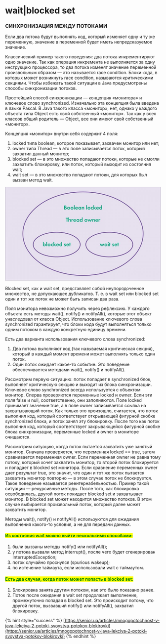 # wait|blocked set

### СИНХРОНИЗАЦИЯ МЕЖДУ ПОТОКАМИ

Если два потока будут выполнять код, который изменяет одну и ту же переменную, значение в переменной будет иметь непредсказуемое значение.

Классический пример такого поведения: два потока инкрементируют одно значение. Так как операция инкремента не выполняется за одну инструкцию процессора, то два потока изменят значение переменной произвольным образом — это называется race condition. Блоки кода, в которых может возникнуть race condition, называются критическими секциями. Чтобы избежать такой ситуации в Java предусмотрены способы синхронизации потоков.

Простейший способ синхронизации — концепция «монитора» и ключевое слово synchronized.  Изначально эта концепция была введена в языке Pascal. В Java такого класса «монитор», нет, однако у каждого объекта типа Object есть свой собственный «монитор». Так как у всех классов общий родитель — Object, все они имеют свой собственный «монитор».&#x20;

Концепция «монитор» внутри себя содержит 4 поля:&#x20;

1. locked типа boolean, которое показывает, захвачен монитор или нет;&#x20;
2. owner типа Thread — в это поле записывается поток, который захватил данный монитор;
3. blocked set — в это множество попадают потоки, которые не смогли захватить блокировку, или поток, который выходит из состояния wait;
4. wait set — в это множество попадают потоки, для которых был вызван метод wait.

![](<../../../.gitbook/assets/image (412).png>)

Blocked set, как и wait set, представляет собой неупорядоченное множество, не допускающее дубликатов. Т. е. в wait set или blocked set один и тот же поток не может быть записан два раза.

Поля монитора невозможно получить через рефлексию. У каждого объекта есть методы wait(), notify() и notifyAll(), которые этот объект унаследовал от класса Object. Использование ключевого слова synchronized гарантирует, что блоки кода будут выполняться только одним потоком в каждую конкретную единицу времени.&#x20;

Есть два варианта использования ключевого слова synchronized:&#x20;

1. Два потока выполняют код (так называемая критическая секция), который в каждый момент времени может выполнять только один поток.&#x20;
2. Один поток ожидает какое-то событие. Это поведение обеспечивается методами wait(), notify() и notifyAll().

Рассмотрим первую ситуацию: поток попадает в synchronized блок, выполняет критическую секцию и выходит из блока синхронизации. Ключевое слово synchronized всегда используется с объектом монитор. Сперва проверяются переменные locked и owner. Если эти поля false и null, соответственно,  они заполняются. Поле locked принимает значение true, а в поле owner записывается ссылка на захватывающий поток. Как только это произошло, считается, что поток выполнил код, который соответствует открывающей фигурной скобке synchronized блока, и поток занял эту блокировку. После того как поток выполнил код, который соответствует закрывающейся фигурной скобке блока синхронизации, переменные locked и owner в мониторе очищаются.&#x20;

Рассмотрим ситуацию, когда поток пытается захватить уже занятый монитор. Сначала проверяется, что переменная locked == true, затем сравнивается переменная owner. Если переменная owner не равна тому потоку, который хочет захватить монитор, то второй поток блокируется и попадает в blocked set монитора. Если сравнение переменных owner дает результат true, это значит, что один и тот же поток пытается захватить монитор повторно — в этом случае поток не блокируется. Такое поведение называется реентернабельностью. Пример такой ситуации — рекурсивные методы. После того, как блокировка освободилась, другой поток покидает blocked set и захватывает монитор. В blocked set может находится множество потоков. В этом случае выбирается произвольный поток, который далее может захватить монитор.

&#x20;Методы wait(), notify() и notifyAll() используются для ожидания выполнения какого-то условия, а не для передачи данных.

#### <mark style="color:green;">**Из состояния wait можно выйти несколькими способами:**</mark>

1. были вызваны методы notify() или notifyAll();
2. у потока вызвали метод interrupt(), после чего будет сгенерирован InterruptedException;
3. поток случайно проснулся (spurious wakeup);
4. по истечение таймаута, если использовали wait с таймаутом.

#### <mark style="color:green;">Есть два случая, когда поток может попасть в blocked set:</mark>

1. Блокировка занята другим потоком, как это было показано ранее.
2. Поток после ожидания в wait set продолжает выполнение, промежуточно попадая в blocked set. Это происходит потому, что другой поток, вызвавший notify() или notifyAll(), захватил блокировку.

{% hint style="success" %}
[https://senior.ua/articles/mnogopotochnost-v-java-lekciya-2-potoki-svoystva-potokov-blokirovki](https://senior.ua/articles/mnogopotochnost-v-java-lekciya-2-potoki-svoystva-potokov-blokirovki)
{% endhint %}
